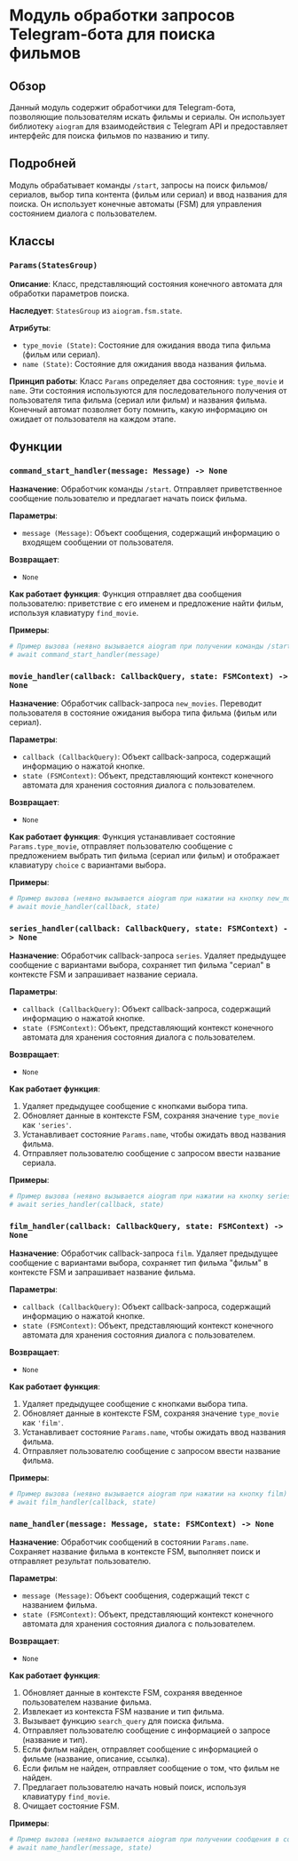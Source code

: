 # Модуль обработки запросов Telegram-бота для поиска фильмов

## Обзор

Данный модуль содержит обработчики для Telegram-бота, позволяющие пользователям искать фильмы и сериалы. Он использует библиотеку `aiogram` для взаимодействия с Telegram API и предоставляет интерфейс для поиска фильмов по названию и типу.

## Подробней

Модуль обрабатывает команды `/start`, запросы на поиск фильмов/сериалов, выбор типа контента (фильм или сериал) и ввод названия для поиска. Он использует конечные автоматы (FSM) для управления состоянием диалога с пользователем.

## Классы

### `Params(StatesGroup)`

**Описание**: Класс, представляющий состояния конечного автомата для обработки параметров поиска.

**Наследует**: `StatesGroup` из `aiogram.fsm.state`.

**Атрибуты**:
- `type_movie (State)`: Состояние для ожидания ввода типа фильма (фильм или сериал).
- `name (State)`: Состояние для ожидания ввода названия фильма.

**Принцип работы**:
Класс `Params` определяет два состояния: `type_movie` и `name`.  Эти состояния используются для последовательного получения от пользователя типа фильма (сериал или фильм) и названия фильма. Конечный автомат позволяет боту помнить, какую информацию он ожидает от пользователя на каждом этапе.

## Функции

### `command_start_handler(message: Message) -> None`

**Назначение**: Обработчик команды `/start`. Отправляет приветственное сообщение пользователю и предлагает начать поиск фильма.

**Параметры**:
- `message (Message)`: Объект сообщения, содержащий информацию о входящем сообщении от пользователя.

**Возвращает**:
- `None`

**Как работает функция**:
Функция отправляет два сообщения пользователю: приветствие с его именем и предложение найти фильм, используя клавиатуру `find_movie`.

**Примеры**:
```python
# Пример вызова (неявно вызывается aiogram при получении команды /start)
# await command_start_handler(message)
```

### `movie_handler(callback: CallbackQuery, state: FSMContext) -> None`

**Назначение**: Обработчик callback-запроса `new_movies`. Переводит пользователя в состояние ожидания выбора типа фильма (фильм или сериал).

**Параметры**:
- `callback (CallbackQuery)`: Объект callback-запроса, содержащий информацию о нажатой кнопке.
- `state (FSMContext)`: Объект, представляющий контекст конечного автомата для хранения состояния диалога с пользователем.

**Возвращает**:
- `None`

**Как работает функция**:
Функция устанавливает состояние `Params.type_movie`, отправляет пользователю сообщение с предложением выбрать тип фильма (сериал или фильм) и отображает клавиатуру `choice` с вариантами выбора.

**Примеры**:
```python
# Пример вызова (неявно вызывается aiogram при нажатии на кнопку new_movies)
# await movie_handler(callback, state)
```

### `series_handler(callback: CallbackQuery, state: FSMContext) -> None`

**Назначение**: Обработчик callback-запроса `series`.  Удаляет предыдущее сообщение с вариантами выбора, сохраняет тип фильма "сериал" в контексте FSM и запрашивает название сериала.

**Параметры**:
- `callback (CallbackQuery)`: Объект callback-запроса, содержащий информацию о нажатой кнопке.
- `state (FSMContext)`: Объект, представляющий контекст конечного автомата для хранения состояния диалога с пользователем.

**Возвращает**:
- `None`

**Как работает функция**:
1. Удаляет предыдущее сообщение с кнопками выбора типа.
2. Обновляет данные в контексте FSM, сохраняя значение `type_movie` как `'series'`.
3. Устанавливает состояние `Params.name`, чтобы ожидать ввод названия фильма.
4. Отправляет пользователю сообщение с запросом ввести название сериала.

**Примеры**:
```python
# Пример вызова (неявно вызывается aiogram при нажатии на кнопку series)
# await series_handler(callback, state)
```

### `film_handler(callback: CallbackQuery, state: FSMContext) -> None`

**Назначение**: Обработчик callback-запроса `film`.  Удаляет предыдущее сообщение с вариантами выбора, сохраняет тип фильма "фильм" в контексте FSM и запрашивает название фильма.

**Параметры**:
- `callback (CallbackQuery)`: Объект callback-запроса, содержащий информацию о нажатой кнопке.
- `state (FSMContext)`: Объект, представляющий контекст конечного автомата для хранения состояния диалога с пользователем.

**Возвращает**:
- `None`

**Как работает функция**:
1. Удаляет предыдущее сообщение с кнопками выбора типа.
2. Обновляет данные в контексте FSM, сохраняя значение `type_movie` как `'film'`.
3. Устанавливает состояние `Params.name`, чтобы ожидать ввод названия фильма.
4. Отправляет пользователю сообщение с запросом ввести название фильма.

**Примеры**:
```python
# Пример вызова (неявно вызывается aiogram при нажатии на кнопку film)
# await film_handler(callback, state)
```

### `name_handler(message: Message, state: FSMContext) -> None`

**Назначение**: Обработчик сообщений в состоянии `Params.name`.  Сохраняет название фильма в контексте FSM, выполняет поиск и отправляет результат пользователю.

**Параметры**:
- `message (Message)`: Объект сообщения, содержащий текст с названием фильма.
- `state (FSMContext)`: Объект, представляющий контекст конечного автомата для хранения состояния диалога с пользователем.

**Возвращает**:
- `None`

**Как работает функция**:
1. Обновляет данные в контексте FSM, сохраняя введенное пользователем название фильма.
2. Извлекает из контекста FSM название и тип фильма.
3. Вызывает функцию `search_query` для поиска фильма.
4. Отправляет пользователю сообщение с информацией о запросе (название и тип).
5. Если фильм найден, отправляет сообщение с информацией о фильме (название, описание, ссылка).
6. Если фильм не найден, отправляет сообщение о том, что фильм не найден.
7. Предлагает пользователю начать новый поиск, используя клавиатуру `find_movie`.
8. Очищает состояние FSM.

**Примеры**:
```python
# Пример вызова (неявно вызывается aiogram при получении сообщения в состоянии Params.name)
# await name_handler(message, state)
```